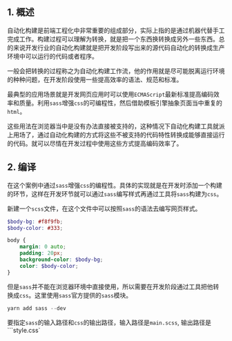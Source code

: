 ## 1. 概述

自动化构建是前端工程化中非常重要的组成部分，实际上指的是通过机器代替手工完成工作。构建过程可以理解为转换，就是把一个东西换转换成另外一些东西。总的来说开发行业的自动化构建就是把开发阶段写出来的源代码自动化的转换成生产环境中可以运行的代码或者程序。

一般会把转换的过程称之为自动化构建工作流，他的作用就是尽可能脱离运行环境的种种问题，在开发阶段使用一些提高效率的语法、规范和标准。

最典型的应用场景就是开发网页应用时可以使用```ECMAScript```最新标准提高编码效率和质量。利用```sass```增强```css```的可编程性，然后借助模板引擎抽象页面当中重复的```html```。

这些用法在浏览器当中是没有办法直接被支持的，这种情况下自动化构建工具就派上用场了，通过自动化构建的方式将这些不被支持的代码特性转换成能够直接运行的代码。就可以尽情在开发过程中使用这些方式提高编码效率了。

## 2. 编译

在这个案例中通过```sass```增强```css```的编程性。具体的实现就是在开发时添加一个构建的环节，这样在开发环节就可以通过```sass```编写样式再通过工具将```sass```构建为```css```。

新建一个```scss```文件，在这个文件中可以按照```sass```的语法去编写网页样式。

```scss
$body-bg: #f8f9fb;
$body-color: #333;

body {
    margin: 0 auto;
    padding: 20px;
    background-color: $body-bg;
    color: $body-color;
}
```

但是```sass```并不能在浏览器环境中直接使用，所以需要在开发阶段通过工具把他转换成```css```。这里使用```sass```官方提供的```sass```模块。

```s
yarn add sass --dev
```

要指定```sass```的输入路径和```css```的输出路径，输入路径是```main.scss```, 输出路径是```style.css`